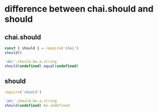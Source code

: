 # difference between chai.should and should

## chai.should

```javascript
const { should } = require('chai')
should()

'abc'.should.be.a.string
should(undefined).equal(undefined)
```

## should

```javascript
require('should')

'abc'.should.be.a.string
should(undefined).be.undefined
```
